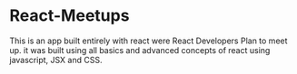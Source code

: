 # React-Meetups
This is an app built entirely with react were React Developers Plan to meet up.
it was built using all basics and advanced concepts of react using javascript, JSX and CSS.



